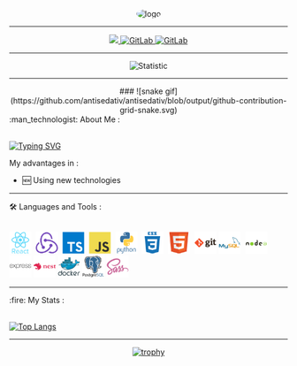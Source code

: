 <div align="center">
  <div>
    <img src="https://images.squarespace-cdn.com/content/v1/5e10bdc20efb8f0d169f85f9/1626540203825-JKT6PNEGJ6784CAFH0GR/surfing-js.png"style="border-radius: 50%" width="300px" alt="logo" />
  </div>
  <hr />
  <div>
    <a href="https://vk.com/blackmarllboro">
      <img src="https://img.shields.io/badge/VK-blue?style=for-the-badge&logo=vk&logoColor=white">
    </a>
    <a href="https://gitlab.com/blackmarllbor0">
      <img src="https://img.shields.io/badge/GitLab-orange?style=for-the-badge&logo=gitlab&logoColor=white" alt="GitLab"/>
    </a>
    <a href="https://t.me/blackmarllbor0">
      <img src="https://img.shields.io/badge/Telegram-blue?style=for-the-badge&logo=telegram&logoColor=white" alt="GitLab"/>
    </a>
  </div>
  <hr />
  <div>
    <img src="https://komarev.com/ghpvc/?username=blackmarllbor0&style=flat-square&color=green" alt="Statistic"/>
  <div>
  <hr />
</div>
    ### 
![snake gif](https://github.com/antisedativ/antisedativ/blob/output/github-contribution-grid-snake.svg)
<div align="left">
  <div>
    :man_technologist: About Me : <br /><br />

[![Typing
    SVG](https://readme-typing-svg.herokuapp.com?color=%2336BCF7&lines=I+am+Full+Stack+Developer+💻)](https://git.io/typing-svg)

My advantages in :

- 🆕 Using new technologies
  </div>

<hr />

:hammer_and_wrench: Languages and Tools :<br /><br />

<div>
  <img
    src="https://github.com/devicons/devicon/blob/master/icons/react/react-original-wordmark.svg"
    title="React"
    alt="React"
    width="40"
    height="40"
  />&nbsp;
  <img
    src="https://github.com/devicons/devicon/blob/master/icons/redux/redux-original.svg"
    title="Redux"
    alt="Redux "
    width="40"
    height="40"
  />&nbsp;
  <img
    src="https://github.com/devicons/devicon/blob/master/icons/typescript/typescript-original.svg"
    title="typescript"
    alt="typescript"
    width="40"
    height="40"
  />&nbsp;
  <img
    src="https://github.com/devicons/devicon/blob/master/icons/javascript/javascript-original.svg"
    title="JavaScript"
    alt="JavaScript"
    width="40"
    height="40"
  />&nbsp;
  <img
    src="https://github.com/devicons/devicon/blob/master/icons/python/python-original-wordmark.svg"
    title="python"
    alt="python"
    width="40"
    height="40"
  />&nbsp;
   <img
    src="https://github.com/devicons/devicon/blob/master/icons/css3/css3-plain-wordmark.svg"
    title="CSS3"
    alt="CSS"
    width="40"
    height="40"
  />&nbsp;
  <img
    src="https://github.com/devicons/devicon/blob/master/icons/html5/html5-original.svg"
    title="HTML5"
    alt="HTML"
    width="40"
    height="40"
  />&nbsp;
  <img
    src="https://github.com/devicons/devicon/blob/master/icons/git/git-original-wordmark.svg"
    title="Git"
    alt="Git"
    width="40"
    height="40"
  />
  <img
    src="https://github.com/devicons/devicon/blob/master/icons/mysql/mysql-original-wordmark.svg"
    title="mysql"
    alt="mysql"
    width="40"
    height="40"
  />&nbsp;
  <img
    src="https://github.com/devicons/devicon/blob/master/icons/nodejs/nodejs-original-wordmark.svg"
    title="NodeJS"
    alt="NodeJS"
    width="40"
    height="40"
  />&nbsp;
  <img
    src="https://github.com/devicons/devicon/blob/master/icons/express/express-original-wordmark.svg"
    title="express"
    alt="express"
    width="40"
    height="40"
  />
  <img
    src="https://github.com/devicons/devicon/blob/master/icons/nestjs/nestjs-plain-wordmark.svg"
    title="NestJs"
    alt="NestJs"
    width="40"
    height="40"
  />
  <img
    src="https://github.com/devicons/devicon/blob/master/icons/docker/docker-original-wordmark.svg"
    title="Docker"
    alt="Docker"
    width="40"
    height="40"
  />
  <img
    src="https://github.com/devicons/devicon/blob/master/icons/postgresql/postgresql-original-wordmark.svg"
    title="PostgreSql"
    alt="PostgreSql"
    width="40"
    height="40"
  />
  <img 
    src="https://github.com/devicons/devicon/blob/master/icons/sass/sass-original.svg"
    title="SASS"
    alt="SASS"
    width="40"
    heigth="40"
  />
</div>

<hr />
:fire: My Stats :<br /><br />

[![Top
Langs](https://github-readme-stats.vercel.app/api/top-langs/?username=blackmarllbor0&layout=demo&theme=tokyonight)](https://github.com/anuraghazra/github-readme-stats)

---

</div>
<div align="center">
  
  [![trophy](https://github-profile-trophy.vercel.app/?username=blackmarllbor0&margin-w=15)](https://github.com/ryo-ma/github-profile-trophy)
  
</div>
